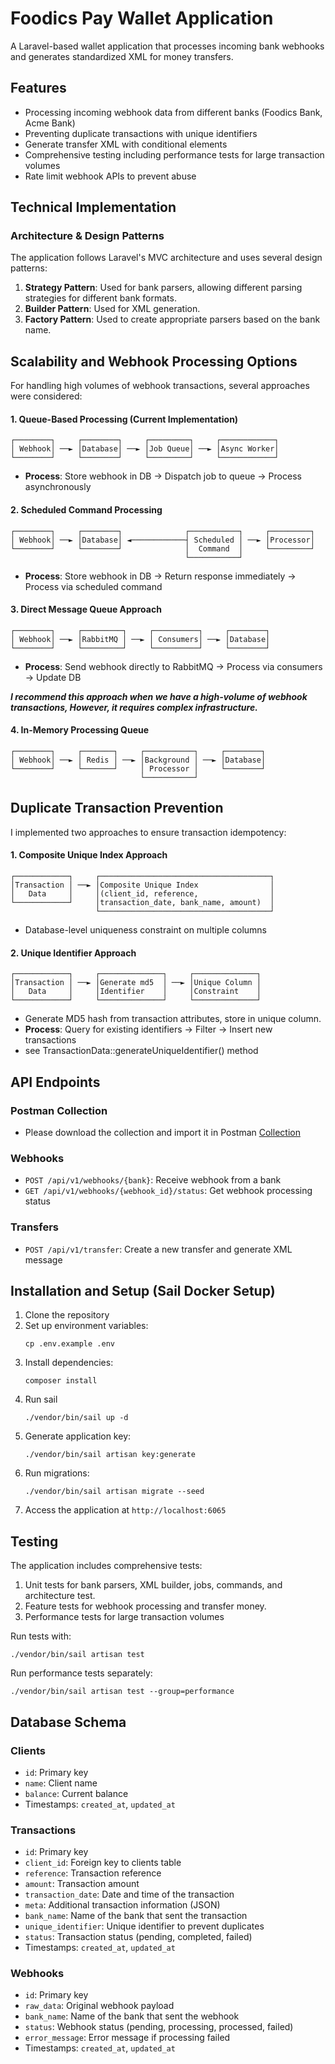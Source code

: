 # Foodics Pay Wallet Application

A Laravel-based wallet application that processes incoming bank webhooks and generates standardized XML for money transfers.

## Features

- Processing incoming webhook data from different banks (Foodics Bank, Acme Bank)
- Preventing duplicate transactions with unique identifiers
- Generate transfer XML with conditional elements
- Comprehensive testing including performance tests for large transaction volumes
- Rate limit webhook APIs to prevent abuse

## Technical Implementation

### Architecture & Design Patterns

The application follows Laravel's MVC architecture and uses several design patterns:

1. **Strategy Pattern**: Used for bank parsers, allowing different parsing strategies for different bank formats.
2. **Builder Pattern**: Used for XML generation.
3. **Factory Pattern**: Used to create appropriate parsers based on the bank name.

## Scalability and Webhook Processing Options

For handling high volumes of webhook transactions, several approaches were considered:

#### 1. Queue-Based Processing (Current Implementation)
```
┌────────┐     ┌────────┐     ┌─────────┐     ┌────────────┐
│ Webhook│ ──► │Database│ ──► │Job Queue│ ──► │Async Worker│
└────────┘     └────────┘     └─────────┘     └────────────┘
```
- **Process**: Store webhook in DB → Dispatch job to queue → Process asynchronously

#### 2. Scheduled Command Processing
```
┌────────┐     ┌────────┐              ┌───────────┐     ┌─────────┐
│ Webhook│ ──► │Database│ ◄────────────┤ Scheduled │ ──► │Processor│
└────────┘     └────────┘              │  Command  │     └─────────┘
                                       └───────────┘
```
- **Process**: Store webhook in DB → Return response immediately → Process via scheduled command

#### 3. Direct Message Queue Approach
```
┌────────┐     ┌─────────┐     ┌──────────┐     ┌────────┐
│ Webhook│ ──► │RabbitMQ │ ──► │ Consumers│ ──► │Database│
└────────┘     └─────────┘     └──────────┘     └────────┘
```
- **Process**: Send webhook directly to RabbitMQ → Process via consumers → Update DB

***I recommend this approach when we have a high-volume of webhook transactions, However, it requires complex infrastructure.***

#### 4. In-Memory Processing Queue
```
┌────────┐     ┌───────┐     ┌───────────┐     ┌────────┐
│ Webhook│ ──► │ Redis │ ──► │Background │ ──► │Database│
└────────┘     └───────┘     │ Processor │     └────────┘
                             └───────────┘
```

## Duplicate Transaction Prevention

I implemented two approaches to ensure transaction idempotency:

#### 1. Composite Unique Index Approach
```
┌────────────┐     ┌──────────────────────────────────────┐
│Transaction │ ──► │Composite Unique Index                │
│   Data     │     │(client_id, reference,                │
└────────────┘     │transaction_date, bank_name, amount)  │
                   └──────────────────────────────────────┘
```
- Database-level uniqueness constraint on multiple columns


#### 2. Unique Identifier Approach
```
┌────────────┐     ┌──────────────┐     ┌──────────────┐
│Transaction │ ──► │Generate md5  │ ──► │Unique Column │
│   Data     │     │Identifier    │     │Constraint    │
└────────────┘     └──────────────┘     └──────────────┘
```
- Generate MD5 hash from transaction attributes, store in unique column.
- **Process**: Query for existing identifiers → Filter → Insert new transactions
- see TransactionData::generateUniqueIdentifier() method

## API Endpoints

### Postman Collection
- Please download the collection and import it in Postman [Collection](https://github.com/AhmedHdeawy/Foodics-Wallet/blob/master/storage/postman_collection.json)

### Webhooks

- `POST /api/v1/webhooks/{bank}`: Receive webhook from a bank
- `GET /api/v1/webhooks/{webhook_id}/status`: Get webhook processing status

### Transfers

- `POST /api/v1/transfer`: Create a new transfer and generate XML message


## Installation and Setup (Sail Docker Setup)

1. Clone the repository
2. Set up environment variables:
   ```
   cp .env.example .env
   ```
3. Install dependencies:
   ```
   composer install
   ```
4. Run sail
    ```
   ./vendor/bin/sail up -d
    ```
5. Generate application key:
   ```
   ./vendor/bin/sail artisan key:generate
   ```
6. Run migrations:
   ```
   ./vendor/bin/sail artisan migrate --seed
   ```
7. Access the application at `http://localhost:6065`

## Testing

The application includes comprehensive tests:

1. Unit tests for bank parsers, XML builder, jobs, commands, and architecture test.
2. Feature tests for webhook processing and transfer money.
3. Performance tests for large transaction volumes

Run tests with:

```
./vendor/bin/sail artisan test
```

Run performance tests separately:

```
./vendor/bin/sail artisan test --group=performance
```


## Database Schema

### Clients

- `id`: Primary key
- `name`: Client name
- `balance`: Current balance
- Timestamps: `created_at`, `updated_at`

### Transactions

- `id`: Primary key
- `client_id`: Foreign key to clients table
- `reference`: Transaction reference
- `amount`: Transaction amount
- `transaction_date`: Date and time of the transaction
- `meta`: Additional transaction information (JSON)
- `bank_name`: Name of the bank that sent the transaction
- `unique_identifier`: Unique identifier to prevent duplicates
- `status`: Transaction status (pending, completed, failed)
- Timestamps: `created_at`, `updated_at`

### Webhooks

- `id`: Primary key
- `raw_data`: Original webhook payload
- `bank_name`: Name of the bank that sent the webhook
- `status`: Webhook status (pending, processing, processed, failed)
- `error_message`: Error message if processing failed
- Timestamps: `created_at`, `updated_at`


